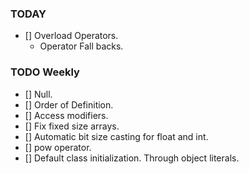 ### TODAY
- [] Overload Operators.
    - Operator Fall backs.
### TODO Weekly
- [] Null.
- [] Order of Definition.
- [] Access modifiers.
- [] Fix fixed size arrays.
- [] Automatic bit size casting for float and int.
- [] pow operator.
- [] Default class initialization. Through object literals.